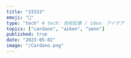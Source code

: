 ```yaml
---
title: "33333"
emoji: "📑"
type: "tech" # tech: 技術記事 / idea: アイデア
topics: ["cardano", "aiken", "zenn"]
published: true
date: "2023-05-02"
image: "/Cardano.png"
---
```

